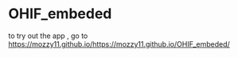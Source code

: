 # OHIF_embeded

to try out the app , go to
https://mozzy11.github.io/https://mozzy11.github.io/OHIF_embeded/
